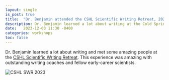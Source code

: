 ```yaml
---
layout: single
is_post: true
title:  "Dr. Benjamin attended the CSHL Scientific Writing Retreat, 2023"
description: Dr. Benjamin learned a lot about writing at the Cold Spring Harbor Laboratory Scientific Writing Retreat.
date:   2023-12-03 11:30 -0400
categories: workshops
toc: false
---
```


Dr. Benjamin learned a lot about writing and met some amazing people at the
[CSHL Scientific Writing Retreat](https://meetings.cshl.edu/courses.aspx?course=c-write&year=23).
This experience was amazing with outstanding writing coaches and fellow
early-career scientists.

![CSHL SWR 2023]({{site.url}}/assets/images/c-write23.jpg)
